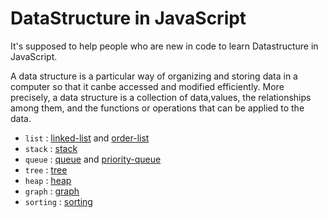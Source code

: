 # DataStructure in JavaScript
 It's supposed to help people who are new in code to learn Datastructure in JavaScript. 

 A data structure is a particular way of organizing and storing data in a computer so that it canbe accessed and modified efficiently. More precisely, a data structure is a collection of data,values, the relationships among them, and the functions or operations that can be applied to the data.

* `list` : [linked-list](list/linked-list) and [order-list](list/order-list)
* `stack` : [stack](stack)
* `queue` : [queue](queue/linked-queue) and [priority-queue](queue/priority-queue)
* `tree` : [tree](tree)
* `heap` : [heap](heap)
* `graph` : [graph](graph)
* `sorting` : [sorting](sorting)